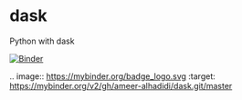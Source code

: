 # dask
Python with dask

[![Binder](https://mybinder.org/badge_logo.svg)](https://mybinder.org/v2/gh/ameer-alhadidi/dask.git/master)

.. image:: https://mybinder.org/badge_logo.svg
 :target: https://mybinder.org/v2/gh/ameer-alhadidi/dask.git/master
